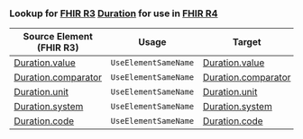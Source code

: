 ### Lookup for [FHIR R3](https://hl7.org/fhir/STU3/) [Duration](https://hl7.org/fhir/STU3/Duration.html) for use in [FHIR R4](https://hl7.org/fhir/R4/)

| Source Element (FHIR R3) | Usage | Target |
| -------------- | ----- | ------ |
| [Duration.value](https://hl7.org/fhir/STU3/Duration.html#resource) | `UseElementSameName` | [Duration.value](https://hl7.org/fhir/R4/Duration.html#resource) |
| [Duration.comparator](https://hl7.org/fhir/STU3/Duration.html#resource) | `UseElementSameName` | [Duration.comparator](https://hl7.org/fhir/R4/Duration.html#resource) |
| [Duration.unit](https://hl7.org/fhir/STU3/Duration.html#resource) | `UseElementSameName` | [Duration.unit](https://hl7.org/fhir/R4/Duration.html#resource) |
| [Duration.system](https://hl7.org/fhir/STU3/Duration.html#resource) | `UseElementSameName` | [Duration.system](https://hl7.org/fhir/R4/Duration.html#resource) |
| [Duration.code](https://hl7.org/fhir/STU3/Duration.html#resource) | `UseElementSameName` | [Duration.code](https://hl7.org/fhir/R4/Duration.html#resource) |
